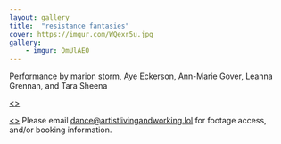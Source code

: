 ```yaml
---
layout: gallery
title:  "resistance fantasies"
cover: https://imgur.com/WQexr5u.jpg
gallery:
    - imgur: OmUlAEO
---
```


Performance by marion storm, Aye Eckerson, Ann-Marie Gover, Leanna Grennan,
and Tara Sheena

[<<Read the performance announcement>>](https://www.theexponentialfestival.org/resistancefantasies)

[<<Footage by Jon Burklund here>>](https://vimeo.com/317349454/e646ececa3) Please email dance@artistlivingandworking.lol for footage access, and/or booking information.
